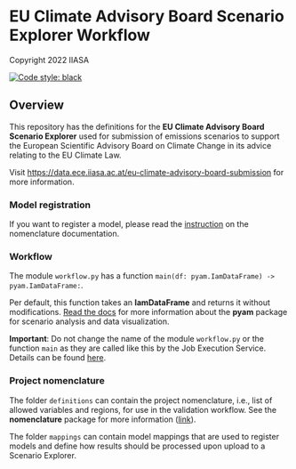 # EU Climate Advisory Board Scenario Explorer Workflow

Copyright 2022 IIASA

[![Code style: black](https://img.shields.io/badge/code%20style-black-000000.svg)](https://github.com/psf/black)

## Overview

This repository has the definitions for the **EU Climate Advisory Board Scenario Explorer**
used for submission of emissions scenarios to support the European Scientific Advisory Board on Climate Change
in its advice relating to the EU Climate Law.

Visit https://data.ece.iiasa.ac.at/eu-climate-advisory-board-submission for more information.

### Model registration

If you want to register a model, please read the
[instruction](https://nomenclature-iamc.readthedocs.io/en/stable/user_guide/model-registration.html)
on the nomenclature documentation.

### Workflow

The module `workflow.py` has a function `main(df: pyam.IamDataFrame) -> pyam.IamDataFrame:`.

Per default, this function takes an **IamDataFrame** and returns it without
modifications. [Read the docs](https://pyam-iamc.readthedocs.io) for more information
about the **pyam** package for scenario analysis and data visualization.

**Important**: Do not change the name of the module `workflow.py` or the function `main`
as they are called like this by the Job Execution Service. Details can be found
[here](https://wiki.ece.iiasa.ac.at/wiki/index.php/Scenario_Explorer/Setup#Job_Execution_Service).

### Project nomenclature

The folder `definitions` can contain the project nomenclature, i.e., list of allowed
variables and regions, for use in the validation workflow. See the **nomenclature**
package for more information ([link](https://github.com/iamconsortium/nomenclature)).

The folder `mappings` can contain model mappings that are used to register models and
define how results should be processed upon upload to a Scenario Explorer.
